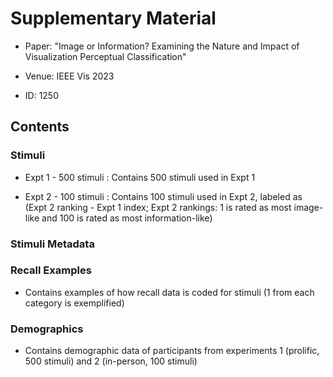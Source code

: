 # Supplementary Material

* Paper: "Image or Information?  Examining the Nature and Impact of Visualization Perceptual Classification"

* Venue: IEEE Vis 2023

* ID: 1250

## Contents

### Stimuli

* Expt 1 - 500 stimuli : Contains 500 stimuli used in Expt 1

* Expt 2 - 100 stimuli : Contains 100 stimuli used in Expt 2, labeled as (Expt 2 ranking - Expt 1 index; Expt 2 rankings: 1 is rated as most image-like and 100 is rated as most information-like)

### Stimuli Metadata

### Recall Examples

* Contains examples of how recall data is coded for stimuli (1 from each category is exemplified)

### Demographics

* Contains demographic data of participants from experiments 1 (prolific, 500 stimuli) and 2 (in-person, 100 stimuli)
